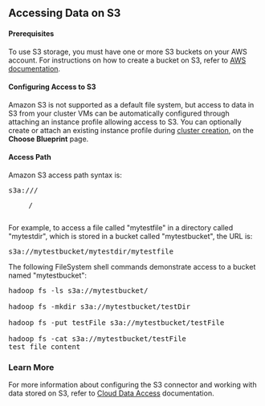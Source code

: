 ## Accessing Data on S3  


#### Prerequisites

To use S3 storage, you must have one or more S3 buckets on your AWS account. For instructions on how to create a bucket on S3, refer to [AWS documentation](http://docs.aws.amazon.com/AmazonS3/latest/gsg/CreatingABucket.html).


#### Configuring Access to S3

Amazon S3 is not supported as a default file system, but access to data in S3 from your cluster VMs can be automatically configured through attaching an instance profile allowing access to S3. You can optionally create or attach an existing instance profile during [cluster creation](aws-create.md#choose-blueprint), on the **Choose Blueprint** page. 


#### Access Path

Amazon S3 access path syntax is:

<pre>s3a://<bucket>/<dir>/<file></pre>

For example, to access a file called "mytestfile" in a directory called "mytestdir", which is stored in a bucket called "mytestbucket", the URL is:

<pre>s3a://mytestbucket/mytestdir/mytestfile</pre>

The following FileSystem shell commands demonstrate access to a bucket named "mytestbucket": 

<pre>hadoop fs -ls s3a://mytestbucket/

hadoop fs -mkdir s3a://mytestbucket/testDir

hadoop fs -put testFile s3a://mytestbucket/testFile

hadoop fs -cat s3a://mytestbucket/testFile
test file content</pre>


### Learn More

For more information about configuring the S3 connector and working with data stored on S3, refer to [Cloud Data Access](https://docs.hortonworks.com/HDPDocuments/HDP2/HDP-2.6.1/bk_cloud-data-access/content/about.html) documentation.

